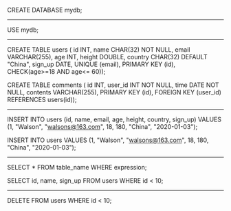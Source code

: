 CREATE DATABASE mydb;

---

USE mydb;

---

CREATE TABLE users ( id INT, name CHAR(32) NOT NULL, email VARCHAR(255), age INT, height DOUBLE, country CHAR(32) DEFAULT "China", sign_up DATE, UNIQUE (email), PRIMARY KEY (id), CHECK(age>=18 AND age<= 60));

CREATE TABLE comments ( id INT, user_id INT NOT NULL, time DATE NOT NULL, contents VARCHAR(255), PRIMARY KEY (id), FOREIGN KEY (user_id) REFERENCES users(id));

---

INSERT INTO users (id, name, email, age, height, country, sign_up) VALUES (1, "Walson", "[walsons@163.com](mailto:walsons@163.com)", 18, 180, "China", "2020-01-03");

INSERT INTO users VALUES (1, "Walson", "[walsons@163.com](mailto:walsons@163.com)", 18, 180, "China", "2020-01-03");

---

SELECT * FROM table_name WHERE expression;

SELECT id, name, sign_up FROM users WHERE id < 10;

---

DELETE FROM users WHERE id < 10;